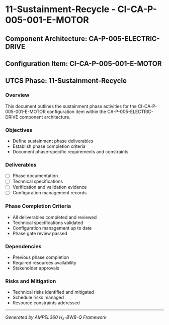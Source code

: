 # 11-Sustainment-Recycle - CI-CA-P-005-001-E-MOTOR

## Component Architecture: CA-P-005-ELECTRIC-DRIVE
## Configuration Item: CI-CA-P-005-001-E-MOTOR
## UTCS Phase: 11-Sustainment-Recycle

### Overview
This document outlines the sustainment phase activities for the CI-CA-P-005-001-E-MOTOR configuration item within the CA-P-005-ELECTRIC-DRIVE component architecture.

### Objectives
- Define sustainment phase deliverables
- Establish phase completion criteria
- Document phase-specific requirements and constraints

### Deliverables
- [ ] Phase documentation
- [ ] Technical specifications
- [ ] Verification and validation evidence
- [ ] Configuration management records

### Phase Completion Criteria
- All deliverables completed and reviewed
- Technical specifications validated
- Configuration management up to date
- Phase gate review passed

### Dependencies
- Previous phase completion
- Required resources availability
- Stakeholder approvals

### Risks and Mitigation
- Technical risks identified and mitigated
- Schedule risks managed
- Resource constraints addressed

---
*Generated by AMPEL360 H₂-BWB-Q Framework*
